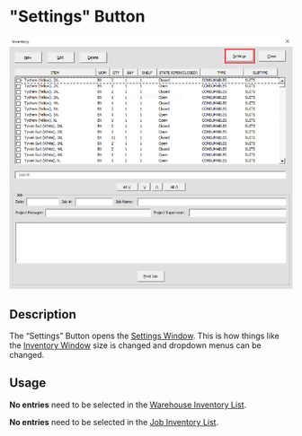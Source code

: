 # "Settings" Button

![Alt text](/images/image05.png "Settings Button")

## Description

The “Settings” Button opens the [Settings Window](65_settings_window.md). This is how things like the [Inventory Window](01_inventory_window.md) size is changed and dropdown menus can be changed.

## Usage

**No entries** need to be selected in the [Warehouse Inventory List](06_warehouse_inventory_list.md).

**No entries** need to be selected in the [Job Inventory List](23_job_inventory_list.md).

